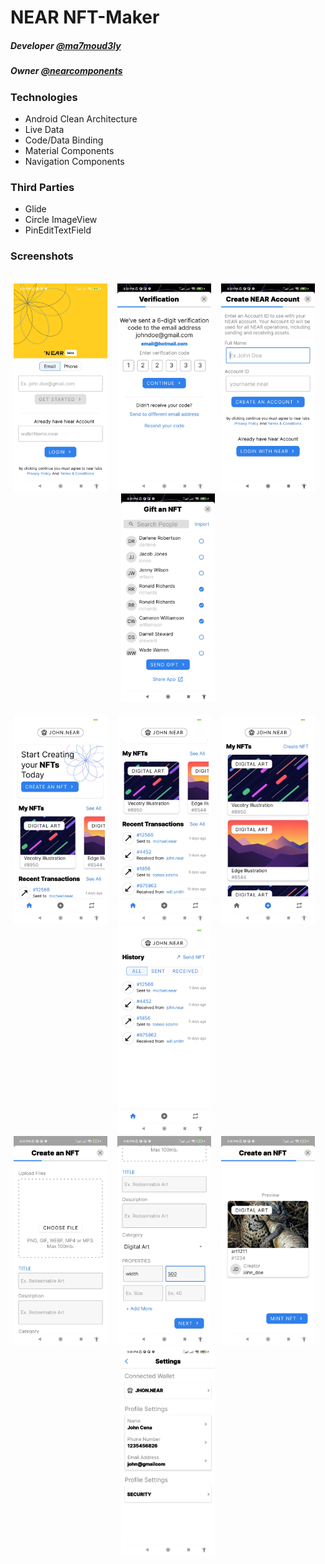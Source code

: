 # NEAR NFT-Maker
##### Developer [@ma7moud3ly](https://github.com/ma7moud3ly)
##### Owner [@nearcomponents](https://github.com/nearcomponents)
### Technologies 
- Android Clean Architecture
- Live Data 
- Code/Data Binding
- Material Components
- Navigation Components

### Third Parties
- Glide
- Circle ImageView
- PinEditTextField

### Screenshots
<div align="center">
<br>
  <div>
  <img src="screens/a1.jpg" alt="screenshot" width="150"/>&nbsp;&nbsp;&nbsp;
  <img src="screens/a2.jpg" alt="screenshot" width="150"/>&nbsp;&nbsp;&nbsp;
  <img src="screens/a3.jpg" alt="screenshot" width="150"/>&nbsp;&nbsp;&nbsp;
  <img src="screens/a4.jpg" alt="screenshot" width="150"/>
</div>
<br>
<div>
  <img src="screens/b1.jpg" alt="screenshot" width="150"/>&nbsp;&nbsp;&nbsp;
  <img src="screens/b2.jpg" alt="screenshot" width="150"/>&nbsp;&nbsp;&nbsp;
  <img src="screens/b3.jpg" alt="screenshot" width="150"/>&nbsp;&nbsp;&nbsp;
  <img src="screens/b4.jpg" alt="screenshot" width="150"/>&nbsp;&nbsp;&nbsp;
</div>
<div>
  <img src="screens/c1.jpg" alt="screenshot" width="150"/>&nbsp;&nbsp;&nbsp;
  <img src="screens/c2.jpg" alt="screenshot" width="150"/>&nbsp;&nbsp;&nbsp;
  <img src="screens/c3.jpg" alt="screenshot" width="150"/>&nbsp;&nbsp;&nbsp;
  <img src="screens/c4.jpg" alt="screenshot" width="150"/>
</div>
<br>
<br>
</div>
